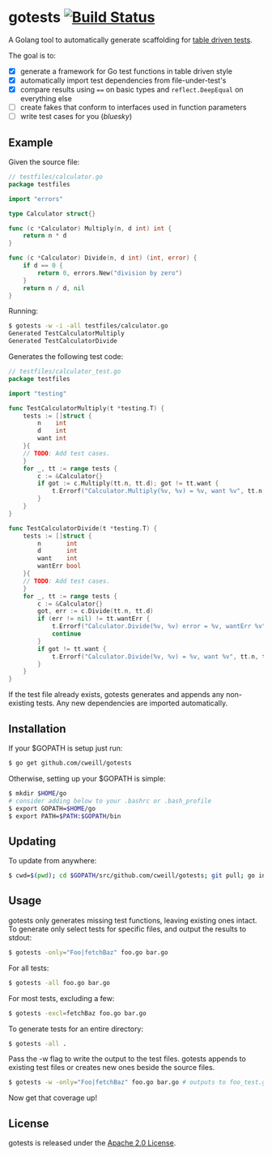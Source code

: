 # gotests [![Build Status](https://travis-ci.org/cweill/gotests.svg?branch=master)](https://travis-ci.org/cweill/gotests)
A Golang tool to automatically generate scaffolding for [table driven tests](https://github.com/golang/go/wiki/TableDrivenTests).

The goal is to:
- [x] generate a framework for Go test functions in table driven style
- [x] automatically import test dependencies from file-under-test's
- [x] compare results using `==` on basic types and `reflect.DeepEqual` on everything else
- [ ] create fakes that conform to interfaces used in function parameters
- [ ] write test cases for you (_bluesky_)

## Example
Given the source file:
```Go
// testfiles/calculator.go
package testfiles

import "errors"

type Calculator struct{}

func (c *Calculator) Multiply(n, d int) int {
	return n * d
}

func (c *Calculator) Divide(n, d int) (int, error) {
	if d == 0 {
		return 0, errors.New("division by zero")
	}
	return n / d, nil
}

```
Running:
```sh
$ gotests -w -i -all testfiles/calculator.go
Generated TestCalculatorMultiply
Generated TestCalculatorDivide
```
Generates the following test code:
```Go
// testfiles/calculator_test.go
package testfiles

import "testing"

func TestCalculatorMultiply(t *testing.T) {
	tests := []struct {
		n    int
		d    int
		want int
	}{
	// TODO: Add test cases.
	}
	for _, tt := range tests {
		c := &Calculator{}
		if got := c.Multiply(tt.n, tt.d); got != tt.want {
			t.Errorf("Calculator.Multiply(%v, %v) = %v, want %v", tt.n, tt.d, got, tt.want)
		}
	}
}

func TestCalculatorDivide(t *testing.T) {
	tests := []struct {
		n       int
		d       int
		want    int
		wantErr bool
	}{
	// TODO: Add test cases.
	}
	for _, tt := range tests {
		c := &Calculator{}
		got, err := c.Divide(tt.n, tt.d)
		if (err != nil) != tt.wantErr {
			t.Errorf("Calculator.Divide(%v, %v) error = %v, wantErr %v", tt.n, tt.d, err, tt.wantErr)
			continue
		}
		if got != tt.want {
			t.Errorf("Calculator.Divide(%v, %v) = %v, want %v", tt.n, tt.d, got, tt.want)
		}
	}
}

```
If the test file already exists, gotests generates and appends any non-existing tests. Any new dependencies are imported automatically.

## Installation
If your $GOPATH is setup just run:
```sh
$ go get github.com/cweill/gotests
```
Otherwise, setting up your $GOPATH is simple:
```sh
$ mkdir $HOME/go
# consider adding below to your .bashrc or .bash_profile
$ export GOPATH=$HOME/go
$ export PATH=$PATH:$GOPATH/bin
```
## Updating
To update from anywhere:
```sh
$ cwd=$(pwd); cd $GOPATH/src/github.com/cweill/gotests; git pull; go install; cd $cwd
```
## Usage
gotests only generates missing test functions, leaving existing ones intact.
To generate only select tests for specific files, and output the results to stdout:
```sh
$ gotests -only="Foo|fetchBaz" foo.go bar.go
```
For all tests:
```sh
$ gotests -all foo.go bar.go
```
For most tests, excluding a few:
```sh
$ gotests -excl=fetchBaz foo.go bar.go
```
To generate tests for an entire directory:
```sh
$ gotests -all .
```
Pass the -w flag to write the output to the test files. gotests appends to existing test files or creates new ones beside the source files.
```sh
$ gotests -w -only="Foo|fetchBaz" foo.go bar.go # outputs to foo_test.go and bar_test.go
```
Now get that coverage up!

## License

gotests is released under the [Apache 2.0 License](http://www.apache.org/licenses/LICENSE-2.0).

